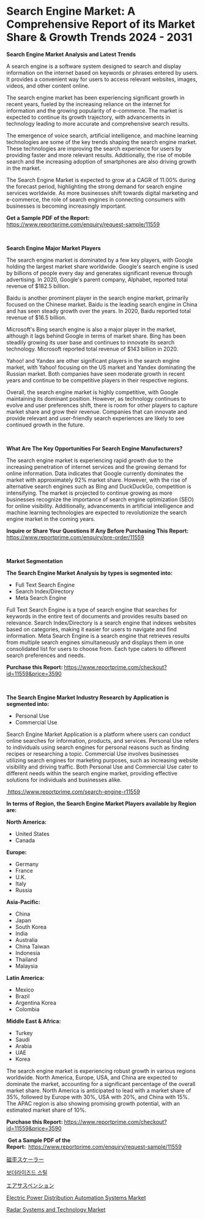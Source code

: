 <p><h1>Search Engine Market: A Comprehensive Report of its Market Share & Growth Trends 2024 - 2031</h1></p><p><strong>Search Engine Market Analysis and Latest Trends</strong></p>
<p><p>A search engine is a software system designed to search and display information on the internet based on keywords or phrases entered by users. It provides a convenient way for users to access relevant websites, images, videos, and other content online.</p><p>The search engine market has been experiencing significant growth in recent years, fueled by the increasing reliance on the internet for information and the growing popularity of e-commerce. The market is expected to continue its growth trajectory, with advancements in technology leading to more accurate and comprehensive search results.</p><p>The emergence of voice search, artificial intelligence, and machine learning technologies are some of the key trends shaping the search engine market. These technologies are improving the search experience for users by providing faster and more relevant results. Additionally, the rise of mobile search and the increasing adoption of smartphones are also driving growth in the market.</p><p>The Search Engine Market is expected to grow at a CAGR of 11.00% during the forecast period, highlighting the strong demand for search engine services worldwide. As more businesses shift towards digital marketing and e-commerce, the role of search engines in connecting consumers with businesses is becoming increasingly important.</p></p>
<p><strong>Get a Sample PDF of the Report:&nbsp;</strong> <a href="https://www.reportprime.com/enquiry/request-sample/11559">https://www.reportprime.com/enquiry/request-sample/11559</a></p>
<p>&nbsp;</p>
<p><strong>Search Engine Major Market Players</strong></p>
<p><p>The search engine market is dominated by a few key players, with Google holding the largest market share worldwide. Google's search engine is used by billions of people every day and generates significant revenue through advertising. In 2020, Google's parent company, Alphabet, reported total revenue of $182.5 billion.</p><p>Baidu is another prominent player in the search engine market, primarily focused on the Chinese market. Baidu is the leading search engine in China and has seen steady growth over the years. In 2020, Baidu reported total revenue of $16.5 billion.</p><p>Microsoft's Bing search engine is also a major player in the market, although it lags behind Google in terms of market share. Bing has been steadily growing its user base and continues to innovate its search technology. Microsoft reported total revenue of $143 billion in 2020.</p><p>Yahoo! and Yandex are other significant players in the search engine market, with Yahoo! focusing on the US market and Yandex dominating the Russian market. Both companies have seen moderate growth in recent years and continue to be competitive players in their respective regions.</p><p>Overall, the search engine market is highly competitive, with Google maintaining its dominant position. However, as technology continues to evolve and user preferences shift, there is room for other players to capture market share and grow their revenue. Companies that can innovate and provide relevant and user-friendly search experiences are likely to see continued growth in the future.</p></p>
<p>&nbsp;</p>
<p><strong>What Are The Key Opportunities For Search Engine Manufacturers?</strong></p>
<p><p>The search engine market is experiencing rapid growth due to the increasing penetration of internet services and the growing demand for online information. Data indicates that Google currently dominates the market with approximately 92% market share. However, with the rise of alternative search engines such as Bing and DuckDuckGo, competition is intensifying. The market is projected to continue growing as more businesses recognize the importance of search engine optimization (SEO) for online visibility. Additionally, advancements in artificial intelligence and machine learning technologies are expected to revolutionize the search engine market in the coming years.</p></p>
<p><strong>Inquire or Share Your Questions If Any Before Purchasing This Report:</strong> <a href="https://www.reportprime.com/enquiry/pre-order/11559">https://www.reportprime.com/enquiry/pre-order/11559</a></p>
<p>&nbsp;</p>
<p><strong>Market Segmentation</strong></p>
<p><strong>The Search Engine Market Analysis by types is segmented into:</strong></p>
<p><ul><li>Full Text Search Engine</li><li>Search Index/Directory</li><li>Meta Search Engine</li></ul></p>
<p><p>Full Text Search Engine is a type of search engine that searches for keywords in the entire text of documents and provides results based on relevance. Search Index/Directory is a search engine that indexes websites based on categories, making it easier for users to navigate and find information. Meta Search Engine is a search engine that retrieves results from multiple search engines simultaneously and displays them in one consolidated list for users to choose from. Each type caters to different search preferences and needs.</p></p>
<p><strong>Purchase this Report:&nbsp;</strong><a href="https://www.reportprime.com/checkout?id=11559&price=3590">https://www.reportprime.com/checkout?id=11559&price=3590</a></p>
<p>&nbsp;</p>
<p><strong>The Search Engine Market Industry Research by Application is segmented into:</strong></p>
<p><ul><li>Personal Use</li><li>Commercial Use</li></ul></p>
<p><p>Search Engine Market Application is a platform where users can conduct online searches for information, products, and services. Personal Use refers to individuals using search engines for personal reasons such as finding recipes or researching a topic. Commercial Use involves businesses utilizing search engines for marketing purposes, such as increasing website visibility and driving traffic. Both Personal Use and Commercial Use cater to different needs within the search engine market, providing effective solutions for individuals and businesses alike.</p></p>
<p><a href="https://www.reportprime.com/search-engine-r11559">&nbsp;https://www.reportprime.com/search-engine-r11559</a></p>
<p><strong>In terms of Region, the Search Engine Market Players available by Region are:</strong></p>
<p>
    <p> <strong> North America: </strong>
        <ul>
            <li>United States</li>
            <li>Canada</li>
        </ul>
        </p> 
    <p> <strong> Europe: </strong>
        <ul>
            <li>Germany</li>
            <li>France</li>
            <li>U.K.</li>
            <li>Italy</li>
            <li>Russia</li>
        </ul>
        </p> 
    <p> <strong> Asia-Pacific: </strong>
        <ul>
            <li>China</li>
            <li>Japan</li>
            <li>South Korea</li>
            <li>India</li>
            <li>Australia</li>
            <li>China Taiwan</li>
            <li>Indonesia</li>
            <li>Thailand</li>
            <li>Malaysia</li>
        </ul>
        </p> 
    <p> <strong> Latin America: </strong>
        <ul>
            <li>Mexico</li>
            <li>Brazil</li>
            <li>Argentina Korea</li>
            <li>Colombia</li>
        </ul>
        </p> 
    <p> <strong> Middle East & Africa: </strong>
        <ul>
            <li>Turkey</li>
            <li>Saudi</li>
            <li>Arabia</li>
            <li>UAE</li>
            <li>Korea</li>
        </ul>
    </p>
    </p>
<p><p>The search engine market is experiencing robust growth in various regions worldwide. North America, Europe, USA, and China are expected to dominate the market, accounting for a significant percentage of the overall market share. North America is anticipated to lead with a market share of 35%, followed by Europe with 30%, USA with 20%, and China with 15%. The APAC region is also showing promising growth potential, with an estimated market share of 10%.</p></p>
<p><strong>Purchase this Report: </strong><a href="https://www.reportprime.com/checkout?id=11559&price=3590">https://www.reportprime.com/checkout?id=11559&price=3590</a></p>
<p>&nbsp;<strong>Get a Sample PDF of the Report:&nbsp;&nbsp;</strong><a href="https://www.reportprime.com/enquiry/request-sample/11559">https://www.reportprime.com/enquiry/request-sample/11559</a></p>
<p><strong></strong></p>
<p><p><a href="https://github.com/joaejkdzgyljvo6/Market-Research-Report-List-1/blob/main/911690726283.md">磁歪スケーラー</a></p><p><a href="https://github.com/wallacBahrtyinger567686/Market-Research-Report-List-1/blob/main/448483124406.md">보더라이즈드 스틸</a></p><p><a href="https://medium.com/@colbu56546/%E3%82%A8%E3%82%A2%E3%82%B5%E3%82%B9%E3%83%9A%E3%83%B3%E3%82%B7%E3%83%A7%E3%83%B3%E5%B8%82%E5%A0%B4-%E5%B8%82%E5%A0%B4%E3%82%B7%E3%82%A7%E3%82%A2-%E5%B8%82%E5%A0%B4%E5%8B%95%E5%90%91-%E3%81%8A%E3%82%88%E3%81%B3%E5%B0%86%E6%9D%A5%E3%81%AE%E6%88%90%E9%95%B7%E3%82%92%E6%8E%A2%E3%82%8B-7baf36188201">エアサスペンション</a></p><p><a href="https://github.com/jodemen/Market-Research-Report-List-2/blob/main/electric-power-distribution-automation-systems-market.md">Electric Power Distribution Automation Systems Market</a></p><p><a href="https://github.com/Sarissaschmalingtr6fz2739/Market-Research-Report-List-2/blob/main/radar-systems-and-technology-market.md">Radar Systems and Technology Market</a></p></p>